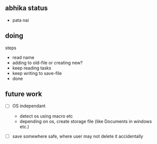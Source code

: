 
## abhika status
- pata nai


## doing
steps

- read name
- adding to old-file or creating new?
- keep reading tasks
- keep writing to save-file
- done


## future work
- [ ] OS independant
  - detect os using macro etc
  - depending on os, create storage file (like Documents in windows etc.)

- [ ] save somewhere safe, where user may not delete it accidentally
